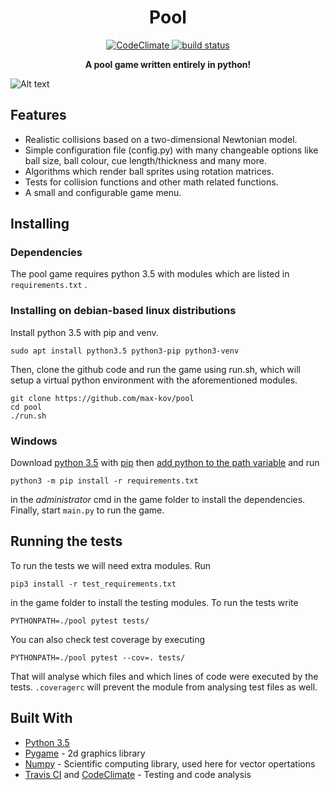 <h1 align="center"> Pool </h1>
<p align="center">
    <a href="https://codeclimate.com/github/max-kov/pool">
        <img src="https://codeclimate.com/github/max-kov/pool/badges/gpa.svg"
             alt="CodeClimate">
    <a href="https://travis-ci.org/max-kov/pool">
        <img src="https://travis-ci.org/max-kov/pool.svg?branch=table_rework"
             alt="build status">
             </a> 
</p>

<p align="center"><b> A pool game written entirely in python! </b></p>


![Alt text](/../screenshots/poolgif.gif?raw=true "Game gif")


## Features
* Realistic collisions based on a two-dimensional Newtonian model.
* Simple configuration file (config.py) with many changeable options like ball size, ball colour, cue length/thickness and many more.
* Algorithms which render ball sprites using rotation matrices.
* Tests for collision functions and other math related functions.
* A small and configurable game menu.

## Installing
### Dependencies
The pool game requires python 3.5 with modules which are listed in `requirements.txt` .

### Installing on debian-based linux distributions
Install python 3.5 with pip and venv.
```
sudo apt install python3.5 python3-pip python3-venv
```
Then, clone the github code and run the game using run.sh, which will setup a virtual python environment with the aforementioned modules.
```
git clone https://github.com/max-kov/pool
cd pool
./run.sh
```

### Windows

Download [python 3.5](https://www.python.org/downloads/release/python-353/) with [pip](https://docs.python.org/3/installing/index.html#pip-not-installed) then [add python to the path variable](https://superuser.com/a/143121) and run
```
python3 -m pip install -r requirements.txt
```
in the *administrator* cmd in the game folder to install the dependencies. Finally, start `main.py` to run the game.

## Running the tests

To run the tests we will need extra modules. Run
```
pip3 install -r test_requirements.txt
```
in the game folder to install the testing modules. To run the tests write
```
PYTHONPATH=./pool pytest tests/
```
You can also check test coverage by executing
```
PYTHONPATH=./pool pytest --cov=. tests/
```
That will analyse which files and which lines of code were executed by the tests.
`.coveragerc` will prevent the module from analysing test files as well.

## Built With

* [Python 3.5](https://www.python.org/)
* [Pygame](http://www.pygame.org/) - 2d graphics library
* [Numpy](http://www.numpy.org/) - Scientific computing library, used here for vector opertations
* [Travis CI](https://travis-ci.org/max-kov/pool) and [CodeClimate](https://codeclimate.com/github/max-kov/pool) - Testing and code analysis
